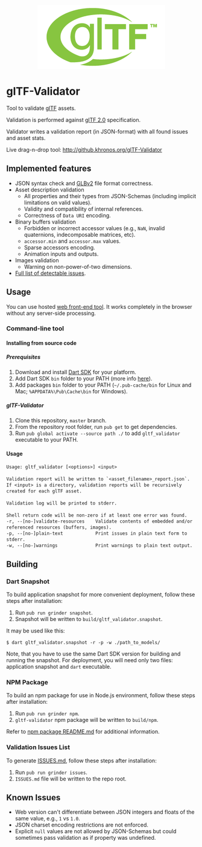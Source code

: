 <p align="center">
<img src="https://github.com/KhronosGroup/glTF/raw/master/specification/figures/gltf.png" />
</p>

# glTF-Validator
Tool to validate [glTF](https://github.com/KhronosGroup/glTF) assets.

Validation is performed against [glTF 2.0](https://github.com/KhronosGroup/glTF/tree/master/specification/2.0) specification.

Validator writes a validation report (in JSON-format) with all found issues and asset stats.

Live drag-n-drop tool: http://github.khronos.org/glTF-Validator
 
## Implemented features

- JSON syntax check and [GLBv2](https://github.com/KhronosGroup/glTF/tree/master/specification/2.0#glb-file-format-specification) file format correctness.
- Asset description validation
  - All properties and their types from JSON-Schemas (including implicit limitations on valid values).
  - Validity and compatibility of internal references.
  - Correctness of `Data URI` encoding.
- Binary buffers validation
  - Forbidden or incorrect accessor values (e.g., `NaN`, invalid quaternions, indecomposable matrices, etc).
  - `accessor.min` and `accessor.max` values.
  - Sparse accessors encoding.
  - Animation inputs and outputs.
- Images validation
  - Warning on non-power-of-two dimensions.
- [Full list of detectable issues](ISSUES.md).

## Usage

You can use hosted [web front-end tool](http://github.khronos.org/glTF-Validator). It works completely in the browser without any server-side processing.

### Command-line tool

#### Installing from source code

##### Prerequisites
1. Download and install [Dart SDK](https://www.dartlang.org/install) for your platform.
2. Add Dart SDK `bin` folder to your PATH (more info [here](https://www.dartlang.org/tools/pub/installing)).
3. Add packages `bin` folder to your PATH (`~/.pub-cache/bin` for Linux and Mac; `%APPDATA%\Pub\Cache\bin` for Windows).

##### glTF-Validator
1. Clone this repository, `master` branch.
2. From the repository root folder, run `pub get` to get dependencies.
3. Run `pub global activate --source path ./` to add `gltf_validator` executable to your PATH.

#### Usage
```
Usage: gltf_validator [<options>] <input>

Validation report will be written to `<asset_filename>_report.json`.
If <input> is a directory, validation reports will be recursively created for each glTF asset.

Validation log will be printed to stderr.

Shell return code will be non-zero if at least one error was found.
-r, --[no-]validate-resources    Validate contents of embedded and/or referenced resources (buffers, images).
-p, --[no-]plain-text            Print issues in plain text form to stderr.
-w, --[no-]warnings              Print warnings to plain text output.
```

## Building

### Dart Snapshot
To build application snapshot for more convenient deployment, follow these steps after installation:
1. Run `pub run grinder snapshot`.
2. Snapshot will be written to `build/gltf_validator.snapshot`.

It may be used like this:
```
$ dart gltf_validator.snapshot -r -p -w ./path_to_models/
```
Note, that you have to use the same Dart SDK version for building and running the snapshot. For deployment, you will need only two files: application snapshot and `dart` executable.

### NPM Package
To build an npm package for use in Node.js environment, follow these steps after installation:
1. Run `pub run grinder npm`.
2. `gltf-validator` npm package will be written to `build/npm`.

Refer to [npm package README.md](tool/npm_template/README.md) for additional information.

### Validation Issues List
To generate [ISSUES.md](ISSUES.md), follow these steps after installation:
1. Run `pub run grinder issues`.
2. `ISSUES.md` file will be written to the repo root.

## Known Issues

- Web version can't differentiate between JSON integers and floats of the same value, e.g., `1` vs `1.0`.
- JSON charset encoding restrictions are not enforced.
- Explicit `null` values are not allowed by JSON-Schemas but could sometimes pass validation as if property was undefined.